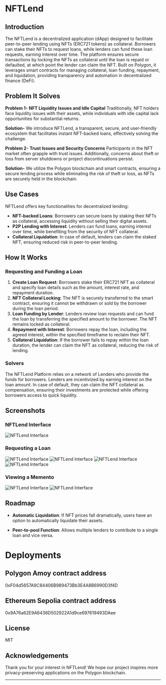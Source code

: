 # NFTLend



## Introduction

The NFTLend is a decentralized application (dApp) designed to facilitate peer-to-peer lending using NFTs (ERC721 tokens) as collateral. Borrowers can stake their NFTs to request loans, while lenders can fund these loan requests, earning interest over time. The platform ensures secure transactions by locking the NFTs as collateral until the loan is repaid or defaulted, at which point the lender can claim the NFT. Built on Polygon, it leverages smart contracts for managing collateral, loan funding, repayment, and liquidation, providing transparency and automation in decentralized finance (DeFi).

## Problem It Solves
**Problem 1-** 
**NFT Liquidity Issues and Idle Capital**
Traditionally, NFT holders face liquidity issues with their assets, while individuals with idle capital lack opportunities for substantial returns.

**Solution-** 
We introduce NFTLend, a transparent, secure, and user-friendly ecosystem that facilitates instant NFT-backed loans, effectively solving the challenge.

**Problem 2-** 
**Trust Issues and Security Concerns**
Participants in the NFT market often grapple with trust issues. Additionally, concerns about theft or loss from server shutdowns or project discontinuations persist.

**Solution-** 
We utilize the Polygon blockchain and smart contracts, ensuring a secure lending process while eliminating the risk of theft or loss, as NFTs are securely held in the blockchain.


## Use Cases

NFTLend offers key functionalities for decentralized lending:

- **NFT-backed Loans**: Borrowers can secure loans by staking their NFTs as collateral, accessing liquidity without selling their digital assets.
- **P2P Lending with Interest**: Lenders can fund loans, earning interest over time, while benefiting from the security of NFT collateral.
- **Collateral Liquidation**: In case of default, lenders can claim the staked NFT, ensuring reduced risk in peer-to-peer lending.

## How It Works

### Requesting and Funding a Loan

1. **Create Loan Request**: Borrowers stake their ERC721 NFT as collateral and specify loan details such as the amount, interest rate, and repayment duration.
2. **NFT Collateral Locking**: The NFT is securely transferred to the smart contract, ensuring it cannot be withdrawn or sold by the borrower during the loan period.
3. **Loan Funding by Lender**: Lenders review loan requests and can fund the loan by transferring the specified amount to the borrower. The NFT remains locked as collateral.
4. **Repayment with Interest**: Borrowers repay the loan, including the agreed interest, within the specified timeframe to reclaim their NFT.
5. **Collateral Liquidation**: If the borrower fails to repay within the loan duration, the lender can claim the NFT as collateral, reducing the risk of lending.


### Solvers

The NFTLend Platform relies on a network of Lenders who provide the funds for borrowers. Lenders are incentivized by earning interest on the loan amount. In case of default, they can claim the NFT collateral as compensation, ensuring their investments are protected while offering borrowers access to quick liquidity.


## Screenshots

### NFTLend Interface
![NFTLend Interface](Images/1.jpg)

### Requesting a Loan
![NFTLend Interface](Images/2.jpg)
![NFTLend Interface](Images/6.jpg)
![NFTLend Interface](Images/3.jpg)
![NFTLend Interface](Images/5.jpg)

### Viewing a Memento
![NFTLend Interface](Images/8.jpg)
![NFTLend Interface](Images/9.jpg)


## Roadmap

- **Automatic Liquidation**: If NFT prices fall dramatically, users have an option to automatically liquidate their assets.

- **Peer-to-pool Function**: Allows multiple lenders to contribute to a single loan and vice versa.


# Deployments

## Polygon Amoy contract address

0xF04d5657A9C84406B989473Bb3E4A8B6990D3f4D

## Ethereum Sepolia contract address

0x9A76a62E9A6436D502922A1d9ce697619493DAee





## License

MIT


## Acknowledgements

Thank you for your interest in NFTLend! We hope our project inspires more privacy-preserving applications on the Polygon blockchain.

---


